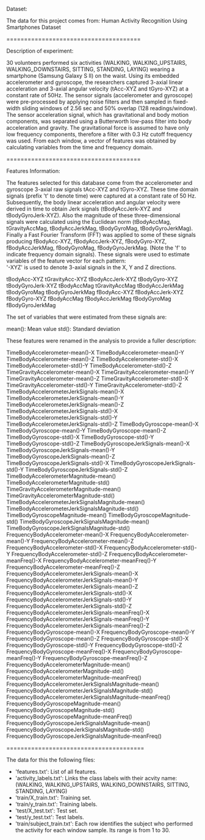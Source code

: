Dataset:

The data for this project comes from:
Human Activity Recognition Using Smartphones Dataset

======================================

Description of experiment:

30 volunteers performed six activities (WALKING, WALKING_UPSTAIRS, WALKING_DOWNSTAIRS, SITTING, STANDING, LAYING) wearing a smartphone (Samsung Galaxy S II) on the waist. 
Using its embedded accelerometer and gyroscope, the researchers captured 3-axial linear acceleration and 3-axial angular velocity (tAcc-XYZ and tGyro-XYZ) at a constant rate of 50Hz. 
The sensor signals (accelerometer and gyroscope) were pre-processed by applying noise filters and then sampled in fixed-width sliding windows of 2.56 sec and 50% overlap (128 readings/window). 
The sensor acceleration signal, which has gravitational and body motion components, was separated using a Butterworth low-pass filter into body acceleration and gravity. 
The gravitational force is assumed to have only low frequency components, therefore a filter with 0.3 Hz cutoff frequency was used. From each window, 
a vector of features was obtained by calculating variables from the time and frequency domain.

======================================

Features Information:

The features selected for this database come from the accelerometer and gyroscope 3-axial raw signals tAcc-XYZ and tGyro-XYZ. These time domain signals (prefix 't' to denote time) were captured at a constant rate of 50 Hz. 
Subsequently, the body linear acceleration and angular velocity were derived in time to obtain Jerk signals (tBodyAccJerk-XYZ and tBodyGyroJerk-XYZ). Also the magnitude of these three-dimensional signals were calculated using the Euclidean norm (tBodyAccMag, tGravityAccMag, tBodyAccJerkMag, tBodyGyroMag, tBodyGyroJerkMag). 
Finally a Fast Fourier Transform (FFT) was applied to some of these signals producing fBodyAcc-XYZ, fBodyAccJerk-XYZ, fBodyGyro-XYZ, fBodyAccJerkMag, fBodyGyroMag, fBodyGyroJerkMag. (Note the 'f' to indicate frequency domain signals). 
These signals were used to estimate variables of the feature vector for each pattern:  
'-XYZ' is used to denote 3-axial signals in the X, Y and Z directions.

tBodyAcc-XYZ
tGravityAcc-XYZ
tBodyAccJerk-XYZ
tBodyGyro-XYZ
tBodyGyroJerk-XYZ
tBodyAccMag
tGravityAccMag
tBodyAccJerkMag
tBodyGyroMag
tBodyGyroJerkMag
fBodyAcc-XYZ
fBodyAccJerk-XYZ
fBodyGyro-XYZ
fBodyAccMag
fBodyAccJerkMag
fBodyGyroMag
fBodyGyroJerkMag

The set of variables that were estimated from these signals are: 

mean(): Mean value
std(): Standard deviation

These features were renamed in the analysis to provide a fuller description:

TimeBodyAccelerometer-mean()-X
TimeBodyAccelerometer-mean()-Y
TimeBodyAccelerometer-mean()-Z
TimeBodyAccelerometer-std()-X
TimeBodyAccelerometer-std()-Y
TimeBodyAccelerometer-std()-Z
TimeGravityAccelerometer-mean()-X
TimeGravityAccelerometer-mean()-Y
TimeGravityAccelerometer-mean()-Z
TimeGravityAccelerometer-std()-X
TimeGravityAccelerometer-std()-Y
TimeGravityAccelerometer-std()-Z
TimeBodyAccelerometerJerkSignals-mean()-X
TimeBodyAccelerometerJerkSignals-mean()-Y
TimeBodyAccelerometerJerkSignals-mean()-Z
TimeBodyAccelerometerJerkSignals-std()-X
TimeBodyAccelerometerJerkSignals-std()-Y
TimeBodyAccelerometerJerkSignals-std()-Z
TimeBodyGyroscope-mean()-X
TimeBodyGyroscope-mean()-Y
TimeBodyGyroscope-mean()-Z
TimeBodyGyroscope-std()-X
TimeBodyGyroscope-std()-Y
TimeBodyGyroscope-std()-Z
TimeBodyGyroscopeJerkSignals-mean()-X
TimeBodyGyroscopeJerkSignals-mean()-Y
TimeBodyGyroscopeJerkSignals-mean()-Z
TimeBodyGyroscopeJerkSignals-std()-X
TimeBodyGyroscopeJerkSignals-std()-Y
TimeBodyGyroscopeJerkSignals-std()-Z
TimeBodyAccelerometerMagnitude-mean()
TimeBodyAccelerometerMagnitude-std()
TimeGravityAccelerometerMagnitude-mean()
TimeGravityAccelerometerMagnitude-std()
TimeBodyAccelerometerJerkSignalsMagnitude-mean()
TimeBodyAccelerometerJerkSignalsMagnitude-std()
TimeBodyGyroscopeMagnitude-mean()
TimeBodyGyroscopeMagnitude-std()
TimeBodyGyroscopeJerkSignalsMagnitude-mean()
TimeBodyGyroscopeJerkSignalsMagnitude-std()
FrequencyBodyAccelerometer-mean()-X
FrequencyBodyAccelerometer-mean()-Y
FrequencyBodyAccelerometer-mean()-Z
FrequencyBodyAccelerometer-std()-X
FrequencyBodyAccelerometer-std()-Y
FrequencyBodyAccelerometer-std()-Z
FrequencyBodyAccelerometer-meanFreq()-X
FrequencyBodyAccelerometer-meanFreq()-Y
FrequencyBodyAccelerometer-meanFreq()-Z
FrequencyBodyAccelerometerJerkSignals-mean()-X
FrequencyBodyAccelerometerJerkSignals-mean()-Y
FrequencyBodyAccelerometerJerkSignals-mean()-Z
FrequencyBodyAccelerometerJerkSignals-std()-X
FrequencyBodyAccelerometerJerkSignals-std()-Y
FrequencyBodyAccelerometerJerkSignals-std()-Z
FrequencyBodyAccelerometerJerkSignals-meanFreq()-X
FrequencyBodyAccelerometerJerkSignals-meanFreq()-Y
FrequencyBodyAccelerometerJerkSignals-meanFreq()-Z
FrequencyBodyGyroscope-mean()-X
FrequencyBodyGyroscope-mean()-Y
FrequencyBodyGyroscope-mean()-Z
FrequencyBodyGyroscope-std()-X
FrequencyBodyGyroscope-std()-Y
FrequencyBodyGyroscope-std()-Z
FrequencyBodyGyroscope-meanFreq()-X
FrequencyBodyGyroscope-meanFreq()-Y
FrequencyBodyGyroscope-meanFreq()-Z
FrequencyBodyAccelerometerMagnitude-mean()
FrequencyBodyAccelerometerMagnitude-std()
FrequencyBodyAccelerometerMagnitude-meanFreq()
FrequencyBodyAccelerometerJerkSignalsMagnitude-mean()
FrequencyBodyAccelerometerJerkSignalsMagnitude-std()
FrequencyBodyAccelerometerJerkSignalsMagnitude-meanFreq()
FrequencyBodyGyroscopeMagnitude-mean()
FrequencyBodyGyroscopeMagnitude-std()
FrequencyBodyGyroscopeMagnitude-meanFreq()
FrequencyBodyGyroscopeJerkSignalsMagnitude-mean()
FrequencyBodyGyroscopeJerkSignalsMagnitude-std()
FrequencyBodyGyroscopeJerkSignalsMagnitude-meanFreq()

=======================================

The data for this  the following files:

- 'features.txt': List of all features.
- 'activity_labels.txt': Links the class labels with their acvity name: (WALKING, WALKING_UPSTAIRS, WALKING_DOWNSTAIRS, SITTING, STANDING, LAYING)
- 'train/X_train.txt': Training set.
- 'train/y_train.txt': Training labels.
- 'test/X_test.txt': Test set.
- 'test/y_test.txt': Test labels.
- 'train/subject_train.txt': Each row identifies the subject who performed the activity for each window sample. Its range is from 1 to 30. 
